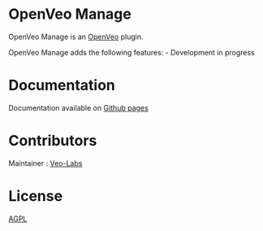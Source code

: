 # OpenVeo Manage
OpenVeo Manage is an [OpenVeo](https://github.com/veo-labs/openveo-core) plugin.

OpenVeo Manage adds the following features:
    - Development in progress

# Documentation
Documentation available on [Github pages]()

# Contributors
Maintainer : [Veo-Labs](http://www.veo-labs.com/)

# License
[AGPL](http://www.gnu.org/licenses/agpl-3.0.en.html)

